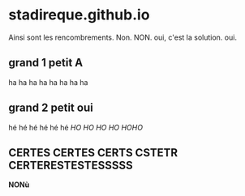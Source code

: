 # stadireque.github.io
Ainsi sont les rencombrements. Non. NON. 
oui, c'est la solution. oui.
## grand 1 petit A
ha ha ha ha ha ha ha ha
## grand 2 petit oui
hé hé hé hé hé hé
*HO HO HO HO HOHO*
## CERTES CERTES CERTS CSTETR CERTERESTESTESSSSS
**NONù**